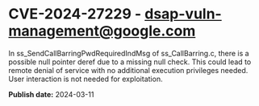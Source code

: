 # CVE-2024-27229 - dsap-vuln-management@google.com

In ss_SendCallBarringPwdRequiredIndMsg of ss_CallBarring.c, there is a possible null pointer deref due to a missing null check. This could lead to remote denial of service with no additional execution privileges needed. User interaction is not needed for exploitation.

**Publish date:** 2024-03-11
